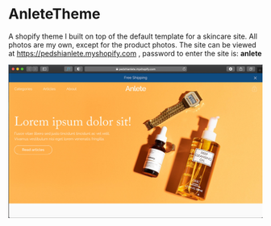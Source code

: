 # AnleteTheme

A shopify theme I built on top of the default template for a skincare site. All photos are my own, except for the product photos. The site can be viewed at https://pedshianlete.myshopify.com , password to enter the site is: **anlete**

<p align="center">
  <img src="https://github.com/Pedshi/AnleteTheme/blob/main/anlete-home.jpg" alt="Home view for pedshianlete.myshopify.com"/> 
</p>
